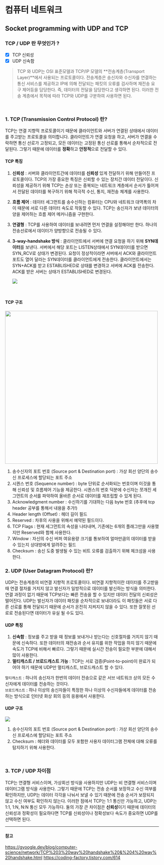 # 컴퓨터 네트워크

## Socket programming with UDP and TCP

### TCP / UDP 란 무엇인가 ?

- [x] TCP 신뢰성
- [x] UDP 신속함

> TCP 와 UDP는 OSI 표준모델과 TCP/IP 모델의 **전송계층(Transport Layer)**에서 사용되는 프로토콜이다. 전송계층은 송신자와 수신자를 연결하는 통신 서비스를 제공하고 IP에 의해 전달되는 패킷의 오류를 검사하며 재전송 요구 제어등을 담당한다.
> 즉, 데이터의 전달을 담당한다고 생각하면 된다. 이러한 전송 계층에서 목적에 따라 TCP와 UDP를 구분하여 사용하면 된다.

<br>

### 1. TCP (Transmission Control Protocol) 란?

TCP는 연결 지향적 프로토콜이기 때문에 클라이언트와 서버가 연결된 상태에서 데이터를 주고받는 프로토콜을 의미합니다. 클라이언트가 연결 요청을 하고, 서버가 연결을 수락하면 통신 선로가 고정되고, 모든 데이터는 고정된 통신 선로를 통해서 순차적으로 전달된다. 그렇기 때문에 데이터를 **정확**하고 **안정적**으로 전달할 수 있다.

#### TCP 특징

1.  **신뢰성** : 서버와 클라이언트간에 데이터를 **신뢰성** 있게 전달하기 위해 만들어진 프로토콜이다. TCP의 가장 중요한 특징은 신뢰할 수 있는 장치간 데이터 전달이다. 신뢰성을 제공하기 위해 TCP는 손상 또는 중복되는 네트워크 계층에서 순서가 틀어져서 전달된 데이터를 복구하기 위해 적극적 수신, 통지, 재전송 체계를 사용한다.

2. **흐름 제어** : 데이터 세그먼트를 송수신하는 컴퓨터는 CPU와 네트워크 대역폭의 차이 때문에 서로 다른 데이터 속도로 작동할 수 있다. TCP는 송신자가 보낸 데이터의 양을 제어하는 흐름 제어 메커니즘을 구현한다.

3. **연결형** : TCP를 사용하여 데이터를 보내려면 먼저 연결을 설정해야만 한다. 하나의 전송선로에서 데이터가 양방향으로 전송될 수 있다. 

4. **3-way-handshake 방식** : 클라이언트에서 서버에 연결 요청을 하기 위해 **SYN데이터**를 보낸다. 서버에서 해당 포트는 LISTEN상태에서 SYN데이터를 받으면 SYN_RCV로 상태가 변경된다. 요청이 정상적이라면 서버에서 ACK와 클라이언트 포트도 열어 달라는 SYN데이터를 클라이언트에게 전송한다. 클라이언트에서는 SYN+ACK를 받고 ESTABLISHED로 상태를 변경하고 서버에 ACK를 전송한다. ACK를 받은 서버는 상태가 ESTABLISHED로 변경된다. 

   <img src="https://media.geeksforgeeks.org/wp-content/uploads/CN.png"> 

<br>

#### TCP 구조

<img src="https://kelvin.ink/resources/res/ExplainingTCP_IP/TCP_header.jpeg" width=500px>

1. 송수신자의 포트 번호 (Source port & Destination port) : 가상 회선 양단의 송수신 프로세스에 할당되는 포트 주소
2. 시퀀스 번호 (Sequence number) : byte 단위로 순서화되는 번호이며 이것을 통해 신뢰성 및 흐름제어 기능을 제공한다. 시퀀스의 번호 덕분에 수신자는 쪼개진 세그먼트의 순서를 파악하여 올바른 순서로 데이터를 재조립할 수 있게 된다.
3. Acknowledgment number : 수신하기를 기대하는 다음 byte 번호 (추후에 tcp header 공부를 통해서 내용을 추가!)
4. Header length (Offset) : 헤더 길이 필드
5. Reserved : 차후의 사용을 위해서 예약된 필드이다.
6. TCP Flags : 현재 세그먼트의 속성을 나타내며, 기존에는 6개의 플래그만을 사용했지만 Reserved와 함께 사용한다. 
7. Window : 자신의 수신 버퍼 여유용량 크기를 통보하여 얼마만큼의 데이터를 받을 수 있는지 상대방에게 알려주는 필드
8. Checksum : 송신 도중 발생될 수 있는 비트 오류를 검출하기 위해 체크섬을 사용한다.

### 2. UDP (User Datagram Protocol) 란?

UDP는 전송계층의 비연결 지향적 프로토콜이다. 비연결 지향적이란 데이터를 주고받을 때 연결 절차를 거치지 않고 발신자가 일방적으로 데이터를 발신하는 방식을 의미한다. 연결 과정이 없기 때문에 TCP보다는 빠른 전송을 할 수 있지만 데이터 전달의 신뢰성은 떨어진다. UDP는 발신자가 데이터 패킷을 순차적으로 보내더라도 이 패킷들은 서로 다른 선로를 통해 전달되기 때문에 순서가 온전히 지켜지지 않을 수 있다. 또한 잘못된 선로로 전송된다면 데이터가 유실 될 수도 있다.

#### UDP 특징

1. **신속함** :  정보를 주고 받을 때 정보를 보내거나 받는다는 신호절차를 거치지 않기 때문에 신속하다. 또한 데이터의 재전송과 순서 유지를 위한 작업을 하지 않기 때문에 속도가 TCP에 비해서 빠르다. 그렇기 때문에 실시간 전송이 필요한 부분에 대해서 많이 사용한다.
2. **멀티캐스트 / 브로드캐스트 가능** : TCP는 서로 검증(Point-to-point)이 완료가 되어야 하기 때문에 UDP만 멀티캐스트, 브로드캐스트 할 수 있다.

`멀티캐스트` : 하나의 송신자가 한번의 데이터 전송으로 같은 서브 네트워크 상의 모든  수신자에게 데이터를 전송하는 것이다. <br>
`브로드캐스트` : 하나 이상의 송신자들이 특정한 하나 이상의 수신자들에게 데이터를 전송하는 방식으로 인터넷 화상 회의 등의 응용에서 사용한다.

#### UDP 구조

<img src="https://kelvin.ink/resources/res/ExplainingTCP_IP/UDP_header.jpg">

1. 송수신자의 포트 번호 (Source port & Destination port) : 가상 회선 양단의 송수신 프로세스에 할당되는 포트 주소
2. Checksum : 헤더와 데이터를 모두 포함한 사용자 데이터그램 전체에 대해 오류를 탐지하기 위해 사용한다.

<br>

### 3. TCP / UDP 차이점

TCP는 연결형 서비스이며, 가상회선 방식을 사용하지만 UDP는 비 연결형 서비스이며 데이터그램 방식을 사용한다. 그렇기 때문에 TCP는 전송 순서를 보장하고 수신 여부를 확인하지만, UDP는 데이터 각각을 나눠서 보낼 수 있기 때문에 전송 순서가 보장되지 않고 수신 여부도 확인하지 않는다. 이러한 점에서 TCP는 1:1 통신만 가능하고, UDP는 1:1, 1:N, N:N 통신 모두 가능하다.
둘의 가장 큰 차이점은 **신뢰성**이기 때문에 데이터의 신뢰성과 정확성이 필요하다면 TCP를 신뢰성이나 정확성보다 속도가 중요하면 UDP를 선택하면 된다.

<hr>

#### 참고

https://gyoogle.dev/blog/computer-science/network/TCP%203%20way%20handshake%20&%204%20way%20handshake.html
https://coding-factory.tistory.com/614
